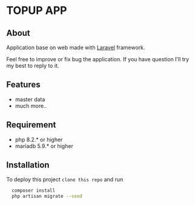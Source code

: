 # TOPUP APP

## About

Application base on web made with [Laravel](https://laravel.com/) framework.

Feel free to improve or fix bug the application. If you have question I'll try my best to reply to it.

## Features

-   master data 
-   much more..

## Requirement

-   php 8.2.\* or higher
-   mariadb 5.9.\* or higher

## Installation

To deploy this project `clone this repo` and run

```bash
  composer install
  php artisan migrate --seed
```
